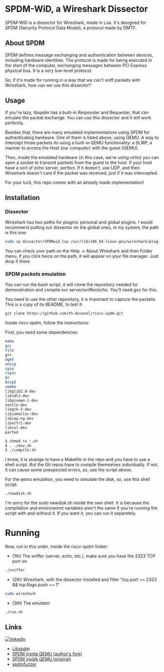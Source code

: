 # SPDM-WiD, a Wireshark Dissector

SPDM-WiD is a dissector for Wireshark, made in Lua. It's designed for SPDM (Security Protocol Data Model), a protocol made by DMTF.

## About SPDM
SPDM defines message exchanging and authentication between devices, including hardware identities. The protocol is made for being executed in the start of the computer, exchanging messages between PCI Express physical bus. It is a very low-level protocol.

So, if it's made for running in a way that we can't sniff packets with Wireshark, how can we use this dissector?

## Usage
If you're lazy, libspdm has a built-in Responder and Requester, that can emulate the packet exchange. You can use this dissector and it will work perfectly.

Besides that, there are many emulated implementations using SPDM for authenticating hardware. One of them is listed above, using QEMU. A way to intercept those packets its using a built-in QEMU functionality: a SLIRP, a manner to access the Host (our computer) with the guest (QEMU).

Then, inside the emulated hardware (in this case, we're using virtio) you can open a socket to transmit packets from the guest to the host. If your host have a sort of echo server, perfect. If it doesn't, use UDP, and then Wireshark doesn't care if the packet was received, just if it was intercepted.

For your luck, this repo comes with an already made implementation!


## Installation

### Dissector
Wireshark has two paths for plugins: personal and global plugins. I would recommend putting our dissector on the global ones, in my system, the path is this one:

```bash
sudo cp dissector/SPDMwid.lua /usr/lib/x86_64-linux-gnu/wireshark/plugins/SPDMwid.lua
```

You can check your path on the Help -> About Wireshark and then Folder menu, if you click twice on the path, it will appear on your file manager. Just drop it there.

### SPDM packets emulation
You can run the bash script, it will clone the repository needed for demonstration and compile our server/sniffer/echo. You'll need gcc for this.

You need to use the other repository, it is important to capture the packets. This is a copy of its README, to test it:

```bash
git clone https://github.com/th-duvanel/riscv-spdm.git
```
Inside riscv-spdm, follow the instructions:

First, you need some dependencies:

```bash
make 
gcc 
file 
g++ 
wget 
unzip 
cpio 
rsync 
bc 
bzip2 
cmake 
libglib2.0-dev 
libsdl2-dev 
libpixman-1-dev 
nettle-dev 
libgtk-3-dev 
libjemalloc-dev 
libcap-ng-dev 
libattr1-dev 
libssl-dev
parted
```

```bash
$ chmod +x *.sh
$ . ./env.sh
$ ./compile.sh
```
I know, it is strange to have a Makefile in the repo and you have to use a shell script. But the Git repos have to compile themselves
individually. If not, it can cause some unexpected errors, so, use the script above.


For the qemu emulation, you need to simulate the disk, so, use this shell script.
```bash
./newdisk.sh
```
I'm sorry for the sudo newdisk.sh inside the own shell. It is because the compilation and environemnt variables aren't the same if you're running the
script with and without it. If you want it, you can run it separetely.

# Running

Now, run in this order, inside the riscv-spdm folder:
- (1th) The sniffer (server, echo, etc.), make sure you have the 2323 TCP port on
```bash
./sniffer
```
- (2th) Wireshark, with the dissector installed and filter "tcp.port == 2323 && tcp.flags.push == 1"
```bash
sudo wireshark
```
- (3th) The emulator
```bash
./run.sh
```

## Links
[![linkedin](https://img.shields.io/badge/linkedin-0A66C2?style=for-the-badge&logo=linkedin&logoColor=white)](https://www.linkedin.com/in/thiago-duvanel?original_referer=https%3A%2F%2Fgithub.com%2F)

 - [Libspdm](https://github.com/DMTF/libspdm)
 - [SPDM inside QEMU (author's fork)](https://github.com/th-duvanel/riscv-spdm)
 - [SPDM inside QEMU (original)](https://github.com/offreitas/riscv-spdm)
 - [spdmfuzzer](https://github.com/th-duvanel/spdmfuzzer)
